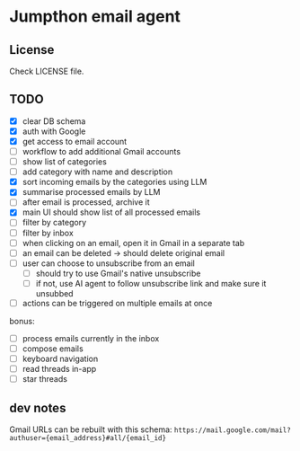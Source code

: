# Jumpthon email agent

## License
Check LICENSE file.

## TODO

- [x] clear DB schema
- [x] auth with Google
- [x] get access to email account
- [ ] workflow to add additional Gmail accounts
- [ ] show list of categories
- [ ] add category with name and description
- [x] sort incoming emails by the categories using LLM
- [x] summarise processed emails by LLM
- [ ] after email is processed, archive it
- [x] main UI should show list of all processed emails
- [ ] filter by category
- [ ] filter by inbox
- [ ] when clicking on an email, open it in Gmail in a separate tab
- [ ] an email can be deleted -> should delete original email
- [ ] user can choose to unsubscribe from an email
  - [ ] should try to use Gmail's native unsubscribe
  - [ ] if not, use AI agent to follow unsubscribe link and make sure it unsubbed
- [ ] actions can be triggered on multiple emails at once

bonus:
- [ ] process emails currently in the inbox
- [ ] compose emails
- [ ] keyboard navigation
- [ ] read threads in-app
- [ ] star threads

## dev notes

Gmail URLs can be rebuilt with this schema:
`https://mail.google.com/mail?authuser={email_address}#all/{email_id}`